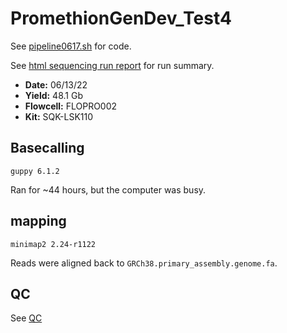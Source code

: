 # PromethionGenDev_Test4


See [pipeline0617.sh](./scripts/pipeline_0617.sh) for code. 

See [html sequencing run report](https://raw.githack.com/ziphra/long_reads/main/PromethionGenDev_Test4_13062022/files/report_PAM60245_20220613_1645_ad874836.html) for run summary.

- **Date:** 06/13/22
- **Yield:** 48.1 Gb
- **Flowcell:** FLOPRO002 
- **Kit:** SQK-LSK110


## Basecalling 
`guppy 6.1.2`

Ran for ~44 hours, but the computer was busy.

## mapping 
`minimap2 2.24-r1122`

Reads were aligned back to `GRCh38.primary_assembly.genome.fa`.

## QC 
See [QC](https://raw.githack.com/ziphra/long_reads/main/PromethionGenDev_Test4_13062022/files/report_PAM60245_20220613_1645_ad874836.html)
